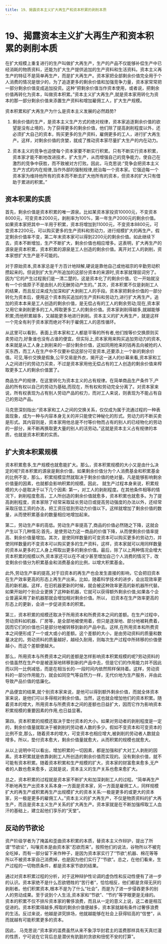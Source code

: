 ```yaml
---
title: 19、揭露资本主义扩大再生产和资本积累的剥削本质
---
```

# 19、揭露资本主义扩大再生产和资本积累的剥削本质

在扩大规模上重复进行的生产叫做扩大再生产，生产的产品不仅能够补偿生产中已经消耗的物质资料，还能为扩大生产提供追加的生产资料和生活资料。资本主义再生产的特征不是简单再生产，而是扩大再生产。资本家把全部剩余价值完全用于个人消费的情况是很少的，为了追逐更多的剩余价值和加强竞争力量，资本家常常把一部分剩余价值变成追加投资。这种“把剩余价值当作资本使用，或者说，把剩余价值再转化为资本，叫做资本积累。”资本主义扩大再生产,就是资本家用转化为资本的那一部分剩余价值来添置生产资料和增加雇佣工人，扩大生产规模。

资本积累和扩大再生产为什么是资本主义发展的必然趋势?
1. 剩余价值的生产，是资本主义生产方式的绝对规律，资本家追逐剩余价值的欲望是没有止境的，为了获得更多的剩余价值，他们除了提高剥削程度以外，还必须扩大自己的资本，购买更多的生产资料，雇佣更多的工人，进行扩大再生产。这样，对剩余价值的贪婪，就成了推动资本家尽量扩大生产的内在动力。

2. 资本主义的竞争也迫使每个资本家要不断实行积累。只有不断实行资本积累，资本家才能不断地改进技术，扩大生产，从而增强自己的竞争能力，使自己在激烈的竞争中获胜，而不致被对方打败。因此，马克思说:“竞争会把资本主义生产方式的内在规律,当作外部的强制规律,统治每一个资本家。它强迫每一个资本家为维持他所有的资本而不断去扩大他所有的资本，但资本的扩大只有借助于累进的积累。”

## 资本积累的实质

首先，剩余价值是资本积累的唯一源泉。比如某资本家投资10000元，不变资本8000元，可变资本2000元，剥削率为100%，第一年生产2000元的剩余价值。如果资本家把其中一半用于积累，资本将增加到11000元，不变资本8800元，可变资本2200元，可以购买更多的生产资料和劳动力，进行规模扩大的再生产。假定剩余价值率不变，第二年末资本家可以得到2200元的剩余价值。如此继续下去，资本不断增加，生产不断扩大，剩余价值也相应增多。这表明，扩大再生产的源泉是资本积累，资本积累的源泉是工人创造的剩余价值。离开对工人的剥削，资本家想扩大生产是不可能的。

对于原始资本,资本家总是千方百计地辩解,硬说是靠他自己或他祖宗的辛勤劳动积攒起来的。但说到扩大生产所追加的这部分资本的来源时,资本家就理屈词穷了。因为“它的产生过程我们是一清二楚的，这是资本化了的剩余价值，它一开始就没有一个价值原子不是由别人的无酬劳动产生的。”
其次，资本积累不仅是剥削工人的结果，而且反过来成为加深和扩大剥削工人的手段。资本家把剩余价值的一部分转化为资本后，便用这个资本购买追加的生产资料和劳动力,进行扩大再生产。追加的资本本来是工人创造的剩余价值，是无偿占有的工人的剩余劳动;现在,资本家又用它来剥削更多的工人,榨取更多工人的剩余价值。资本家剥削得越多,就越能够积累;而他积累越多，又越能更多地进行剥削。资本主义的扩大再生产，就是这样一个完全有利于资本家而绝对不利于雇佣工人的恶性循环。

从这里可以看到，表面上资本家和工人都是平等的所有者,他们按等价交换原则买卖劳动力,好象谁也没有占谁的便宜。但实际上,资本家用来购买追加劳动力的资本,本来就是从工人身上剥削来的一部分剩余价值，这如同用抢来的钱再去向被抢的人买东西，而工人在生产中不仅要补偿这部分可变资本,还要添上一个新的剩余价值。可见,等价交换是假象,公平交易是外衣，揭开这一迷人的纱幕来看,资本家和工人之间进行的劳动力买卖，不过是资本家用他无偿占有的工人创造的剩余价值来榨取更多工人的剩余价值罢了。

商品生产的规律，在这里转化为资本主义的占有规律。在简单商品生产条件下,产品的所有权以自己的劳动为基础,而现在，所有权和劳动完全分离了。对资本家来说，所有权表现为占有别人劳动产品的权力，而对工人来说，则表现为不能占有自己的劳动产品。

马克思深刻指出:“资本家和工人之间的交换关系，仅仅成为属于流通过程的一种表面现象，成为一种与内容本身无关的并只能使它神秘化的形式。劳动力的不断买卖是形式。其内容则是，资本家用他总是不付等价物而占有的别人的已经物化的劳动的一部分，来不断再换取更大量的别人的活劳动。”这就是资本主义占有规律的本质，也就是资本积累的实质。

## 扩大资本积累规模

资本积累愈多,生产规模也就愈能扩大。那么，资本积累规模的大小又是由什么决定的呢?资本积累的源泉是剩余价值，如果剩余价值分为个人消费基金和积累基金的比例不变，那么，积累规模显然就取决于剩余价值的绝对量。凡是能够影响剩余价值量的因素，也就都会影响积累的规模。因此， 就生产过程本身来说，积累规模的大小是取决于以下几个因素:
第一，对工人的剥削程度。在其他条件相等的情况下，剥削程度愈高，工人所创造的剩余价值就愈多，资本积累也就愈多。为了提高剥削程度，资本家除了经常采取延长劳动日或提高劳动强度的办法以外，还经常采取压低工资的办法，把工资压低到劳动力价值以下。这样就增加了剩余价值的数量，从而使积累基金的数量相应地增加起来。

第二，劳动生产率的高低。劳动生产率提高了,商品的价值必然随之下降，这就会产生以下几种情况:首先，是使劳动力这一商品的价值下降，从而使剩余价值率提高、剩余价值量增加。其次，是使同样数量的可变资本可以购买更多的劳动力，并使同样数量的不变资本可以购买更多的生产资料，这样，资本家就可以用同样数量的资本从更多的工人身上榨取出更多的剩余价值。最后，除了以上两种情况会增大资本积累的规模以外,资本家还可以在不减少甚至增加自己个人消费的情况下，改变剩余价值分为积累基金和消费基金的比例，以增大积累基金。

此外,劳动生产率的提高,对于旧资本的再生产也会发生直接的影响，它会把旧资本在生产效率更高的形态上再生产出来。比如，随着科学技术的进步，会出现效率更高的新机器。这样，在旧机器更新的时候，就会被这种效率更高的新机器所代替。如果开始时个别企业更换了这种新机器，它就可以获得额外剩余价值;如果各个企业普遍采用了新机器那就会增加相对剩余价值。所以， 旧资本在生产效率更高的形态上的更新，会进一步促进资本的积累。

第三，资本积累的规模还取决于所用资本和所费资本之间的差额。在生产过程中，劳动资料如机器、厂房等，是全部地被使用着，但只是逐渐地、部分地被耗费着，因而它们的价值也只是部分地被转移到新的产品中去。这样,在所用资本和所费资本之间便形成了一个或大或小的差额。这个差额的大小，是由劳动资料的质量和数量决定的。劳动资料的质量越好，越经久耐用，则每次生产过程中所转移的价值便越小，而这个差额便越大。

那么，所用资本与所费资本之间的差额是怎样影响资本积累规模的呢?劳动资料的价值虽然在生产中是被逐渐地转移到新的产品中去，但是它们的作用能力并不因此而以同一比例减低，而是在相当长的-一段时间内依然照样保持着。这样，劳动资料的一部分作用能力，就会如同空气等自然力一样，无代价地为生产服务，并由此导致产品价值的低廉化。

产品便宜的结果,就个别资本家来说，是他可以得到额外剩余价值，而就全体资本家来说，是他们可以多得相对剩余价值。当然，这也就会增加他们的资本积累。随着资本的增大，所用资本与所费资本之间的差额也日益扩大，因而它作为影响资本积累规模的重要因素的作用,也日益显著。

第四，资本积累的规模还取决于垫付资本的大小。如果对劳动者的剥削程度是一定的，剩余价值量就取决于被剥削的劳动者人数的多少。假如不变资本和可变资本的比例不变,那么，随着资本的增大，可变资本也相应增大,被剥削的劳动者人数就会增多。所以，垫付资本愈大，剩余价值量就愈大，从而积累的规模也就愈大。

从以上说明中可以看出，增加积累的一切因素，都是加强和扩大对工人剥削的因素。资本积累就是依靠剥削工人所创造的剩余价值而实现的。没有剩余价值，就不可能有资本积累。随着资本积累和生产规模的扩大，资本家的财富愈来愈多,无产者的人数也愈来愈多，这就是说，资本主义的生产关系也愈来愈扩大。

总之，资本积累的过程就是资本家不断扩大和加深剥削工人的过程。“简单再生产不断地再生产出资本关系本身:一方面是资本家，另一方面是雇佣工人，同样规模扩大的再生产或积累再生产出规模扩大的资本关系:一极是更多的或更大的资本家，另一极是更多的雇佣工人。”资本主义的扩大再生产，不仅是物质资料的扩大再生产，而且是资本主义生产关系的扩大再生产。资本家就是在不断加强榨取工人血汗的基础上，建立起他们享乐的“天堂”。

## 反动的节欲论

资产阶级学者为了掩盖和歪曲资本积累的本质，替资本主义作辩护，提出了所谓“节欲论”，叫嚷资本是由资本家“忍欲而来”。按照他们的说法，谷物所以不被完全吃掉，而有一部分留下来作种子，是因为资本家实行了“节欲”;机器、棉花等等所以不被资本家自己消费掉，也是因为他们实行了“节欲”。总之，在他们看来，生产过程的一切物质条件，都是资本家节欲的结果。

通过对资本积累过程的分析，对于这种辩护性论调的虚伪性和反动性便有了进一步的认识。资本家绝不是什么忍欲牺牲的“苦行者”，恰恰相反，他们都是贪得无厌的剥削者。他们积累资本,根本不是为了什么“社会”，而是为了进一步侵吞更多的别人的劳动成果。至于说到个人生活,资本家和“节欲”、“节约”等字眼更是无缘的。资本的积累不仅不排斥资本家的奢侈浪费，而且从一定的意义上说，这二者是相互促进的。资本积累得越多,榨取的剩余价值便越多，资本家就越有条件过奢侈浪费的生活。反过来说，他越是讲究排场，他就越能够在社会上获得较高的“信誉”，从而就越有可能积累更多的资本。

因此， 马克思说:“资本家的滥费虽然从来不象浮华封君主的滥费那样具有天真烂漫的性质，宁可说在它背后总是潜伏有肮脏的贪欲和忸怩不安的打算”。